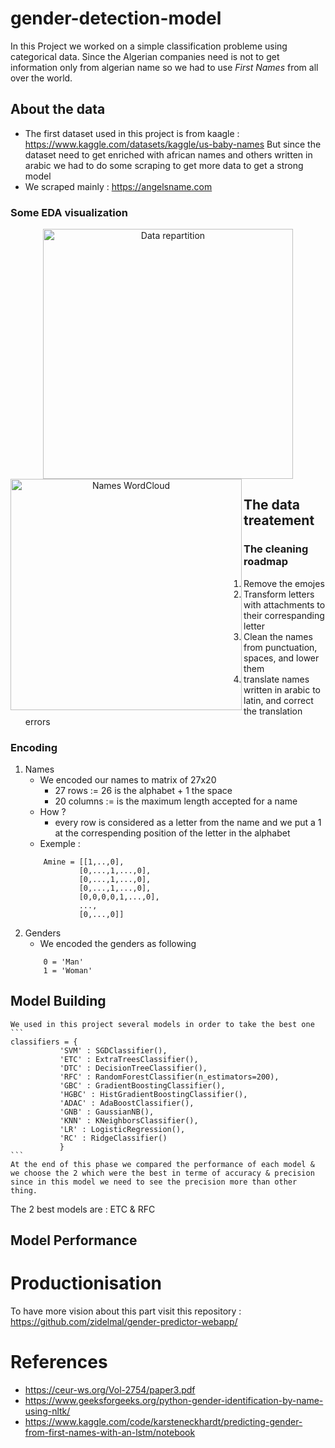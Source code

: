 # gender-detection-model

In this Project we worked on a simple classification probleme using categorical data.
Since the Algerian companies need is not to get information only from algerian name so we had to use *First Names* from all over the world.
## About the data

- The first dataset used in this project is from kaagle : https://www.kaggle.com/datasets/kaggle/us-baby-names
But since the dataset need to get enriched with african names and others written in arabic we had to do some scraping to get more data to get a strong model
- We scraped mainly : https://angelsname.com

### Some EDA visualization
<div class="container" align="center">
<!--     <h3 align="rigth">Gender Pie Chart</h3> -->
    <img align="rigth" src="https://user-images.githubusercontent.com/88236219/226207844-846b7c7d-4f29-432f-a737-fa937a844d81.png" 
         width="400" title="Data repartition" hspace="20"/>
<!--     <h3 align="left">WordCloud</h3> -->
    <img align="left" src="https://user-images.githubusercontent.com/88236219/226318990-571f681a-38b4-47ba-8846-305049fd4d5e.png" 
         width="370" title="Names WordCloud"/>
</div>



## The data treatement

### The cleaning roadmap
1. Remove the emojes
2. Transform letters with attachments to their correspanding letter
3. Clean the names from punctuation, spaces, and lower them
4. translate names written in arabic to latin, and correct the translation errors 

### Encoding
1. Names
    - We encoded our names to matrix of 27x20
        * 27 rows := 26 is the alphabet + 1 the space
        * 20 columns := is the maximum length accepted for a name
    - How ?
        * every row is considered as a letter from the name and we put a 1 at the correspending position of the letter in the alphabet
    - Exemple : 
    ```
        Amine = [[1,..,0],
                [0,...,1,...,0],
                [0,...,1,...,0],
                [0,...,1,...,0],
                [0,0,0,0,1,...,0],
                ...,
                [0,...,0]]
    ```
2. Genders
    - We encoded the genders as following
    ```
        0 = 'Man'
        1 = 'Woman'
    ```
## Model Building
    We used in this project several models in order to take the best one
    ```
    classifiers = {
               'SVM' : SGDClassifier(), 
               'ETC' : ExtraTreesClassifier(),
               'DTC' : DecisionTreeClassifier(), 
               'RFC' : RandomForestClassifier(n_estimators=200),
               'GBC' : GradientBoostingClassifier(),
               'HGBC' : HistGradientBoostingClassifier(),
               'ADAC' : AdaBoostClassifier(),
               'GNB' : GaussianNB(),
               'KNN' : KNeighborsClassifier(),
               'LR' : LogisticRegression(),
               'RC' : RidgeClassifier()
               }
    ```
    At the end of this phase we compared the performance of each model & we choose the 2 which were the best in terme of accuracy & precision since in this model we need to see the precision more than other thing.
The 2 best models are : ETC & RFC
## Model Performance
    
# Productionisation

To have more vision about this part visit this repository : https://github.com/zidelmal/gender-predictor-webapp/

# References

* https://ceur-ws.org/Vol-2754/paper3.pdf
* https://www.geeksforgeeks.org/python-gender-identification-by-name-using-nltk/
* https://www.kaggle.com/code/karsteneckhardt/predicting-gender-from-first-names-with-an-lstm/notebook
 

